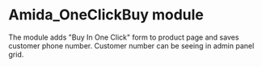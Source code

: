 # Amida_OneClickBuy module
The module adds "Buy In One Click" form to product page and saves customer phone number.
Customer number can be seeing in admin panel grid.

